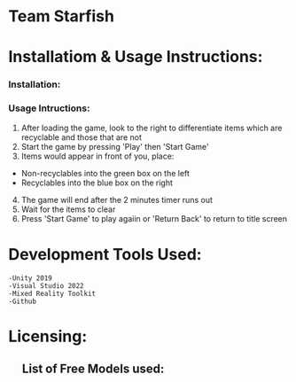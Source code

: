 # Team Starfish <br/>


# Installatiom & Usage Instructions: <br/>
### Installation: <br/>

### Usage Intructions:<br/>
1) After loading the game, look to the right to differentiate items which are recyclable and those that are not
2) Start the game by pressing 'Play' then 'Start Game'
3) Items would appear in front of you, place:<br/>
  - Non-recyclables into the green box on the left
  - Recyclables into the blue box on the right
4) The game will end after the 2 minutes timer runs out
5) Wait for the items to clear
6) Press 'Start Game' to play agaiin or 'Return Back' to return to title screen

# Development Tools Used:<br/>
	-Unity 2019
	-Visual Studio 2022
  	-Mixed Reality Toolkit
	-Github
  

#  Licensing:<br/>
## ‎ ‎ ‎ ‎ ‎ List of Free Models used:<br/>
  
